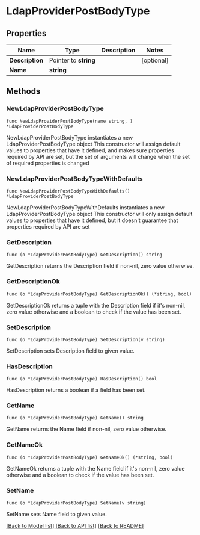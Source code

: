 # LdapProviderPostBodyType

## Properties

Name | Type | Description | Notes
------------ | ------------- | ------------- | -------------
**Description** | Pointer to **string** |  | [optional] 
**Name** | **string** |  | 

## Methods

### NewLdapProviderPostBodyType

`func NewLdapProviderPostBodyType(name string, ) *LdapProviderPostBodyType`

NewLdapProviderPostBodyType instantiates a new LdapProviderPostBodyType object
This constructor will assign default values to properties that have it defined,
and makes sure properties required by API are set, but the set of arguments
will change when the set of required properties is changed

### NewLdapProviderPostBodyTypeWithDefaults

`func NewLdapProviderPostBodyTypeWithDefaults() *LdapProviderPostBodyType`

NewLdapProviderPostBodyTypeWithDefaults instantiates a new LdapProviderPostBodyType object
This constructor will only assign default values to properties that have it defined,
but it doesn't guarantee that properties required by API are set

### GetDescription

`func (o *LdapProviderPostBodyType) GetDescription() string`

GetDescription returns the Description field if non-nil, zero value otherwise.

### GetDescriptionOk

`func (o *LdapProviderPostBodyType) GetDescriptionOk() (*string, bool)`

GetDescriptionOk returns a tuple with the Description field if it's non-nil, zero value otherwise
and a boolean to check if the value has been set.

### SetDescription

`func (o *LdapProviderPostBodyType) SetDescription(v string)`

SetDescription sets Description field to given value.

### HasDescription

`func (o *LdapProviderPostBodyType) HasDescription() bool`

HasDescription returns a boolean if a field has been set.

### GetName

`func (o *LdapProviderPostBodyType) GetName() string`

GetName returns the Name field if non-nil, zero value otherwise.

### GetNameOk

`func (o *LdapProviderPostBodyType) GetNameOk() (*string, bool)`

GetNameOk returns a tuple with the Name field if it's non-nil, zero value otherwise
and a boolean to check if the value has been set.

### SetName

`func (o *LdapProviderPostBodyType) SetName(v string)`

SetName sets Name field to given value.



[[Back to Model list]](../README.md#documentation-for-models) [[Back to API list]](../README.md#documentation-for-api-endpoints) [[Back to README]](../README.md)


